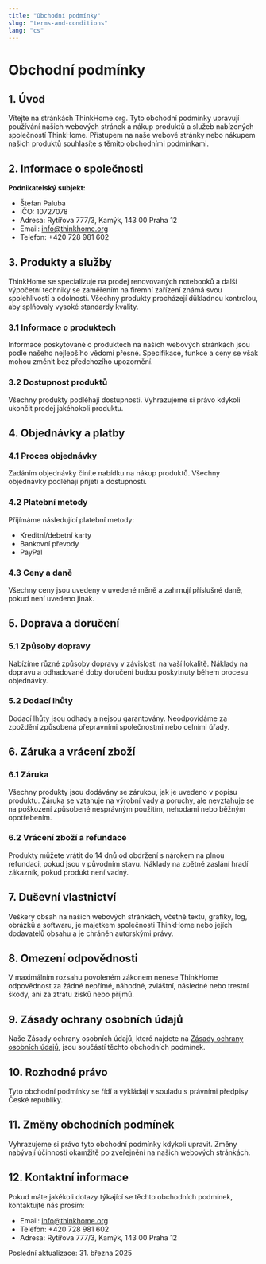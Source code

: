 ```yaml
---
title: "Obchodní podmínky"
slug: "terms-and-conditions"
lang: "cs"
---
```


# Obchodní podmínky

## 1. Úvod

Vítejte na stránkách ThinkHome.org. Tyto obchodní podmínky upravují používání našich webových stránek a nákup produktů a služeb nabízených společností ThinkHome. Přístupem na naše webové stránky nebo nákupem našich produktů souhlasíte s těmito obchodními podmínkami.

## 2. Informace o společnosti

**Podnikatelský subjekt:**
- Štefan Paluba
- IČO: 10727078
- Adresa: Rytířova 777/3, Kamýk, 143 00 Praha 12
- Email: info@thinkhome.org
- Telefon: +420 728 981 602

## 3. Produkty a služby

ThinkHome se specializuje na prodej renovovaných notebooků a další výpočetní techniky se zaměřením na firemní zařízení známá svou spolehlivostí a odolností. Všechny produkty procházejí důkladnou kontrolou, aby splňovaly vysoké standardy kvality.

### 3.1 Informace o produktech

Informace poskytované o produktech na našich webových stránkách jsou podle našeho nejlepšího vědomí přesné. Specifikace, funkce a ceny se však mohou změnit bez předchozího upozornění.

### 3.2 Dostupnost produktů

Všechny produkty podléhají dostupnosti. Vyhrazujeme si právo kdykoli ukončit prodej jakéhokoli produktu.

## 4. Objednávky a platby

### 4.1 Proces objednávky

Zadáním objednávky činíte nabídku na nákup produktů. Všechny objednávky podléhají přijetí a dostupnosti.

### 4.2 Platební metody

Přijímáme následující platební metody:
- Kreditní/debetní karty
- Bankovní převody
- PayPal

### 4.3 Ceny a daně

Všechny ceny jsou uvedeny v uvedené měně a zahrnují příslušné daně, pokud není uvedeno jinak.

## 5. Doprava a doručení

### 5.1 Způsoby dopravy

Nabízíme různé způsoby dopravy v závislosti na vaší lokalitě. Náklady na dopravu a odhadované doby doručení budou poskytnuty během procesu objednávky.

### 5.2 Dodací lhůty

Dodací lhůty jsou odhady a nejsou garantovány. Neodpovídáme za zpoždění způsobená přepravními společnostmi nebo celními úřady.

## 6. Záruka a vrácení zboží

### 6.1 Záruka

Všechny produkty jsou dodávány se zárukou, jak je uvedeno v popisu produktu. Záruka se vztahuje na výrobní vady a poruchy, ale nevztahuje se na poškození způsobené nesprávným použitím, nehodami nebo běžným opotřebením.

### 6.2 Vrácení zboží a refundace

Produkty můžete vrátit do 14 dnů od obdržení s nárokem na plnou refundaci, pokud jsou v původním stavu. Náklady na zpětné zaslání hradí zákazník, pokud produkt není vadný.

## 7. Duševní vlastnictví

Veškerý obsah na našich webových stránkách, včetně textu, grafiky, log, obrázků a softwaru, je majetkem společnosti ThinkHome nebo jejích dodavatelů obsahu a je chráněn autorskými právy.

## 8. Omezení odpovědnosti

V maximálním rozsahu povoleném zákonem nenese ThinkHome odpovědnost za žádné nepřímé, náhodné, zvláštní, následné nebo trestní škody, ani za ztrátu zisků nebo příjmů.

## 9. Zásady ochrany osobních údajů

Naše Zásady ochrany osobních údajů, které najdete na [Zásady ochrany osobních údajů](/privacy-policy), jsou součástí těchto obchodních podmínek.

## 10. Rozhodné právo

Tyto obchodní podmínky se řídí a vykládají v souladu s právními předpisy České republiky.

## 11. Změny obchodních podmínek

Vyhrazujeme si právo tyto obchodní podmínky kdykoli upravit. Změny nabývají účinnosti okamžitě po zveřejnění na našich webových stránkách.

## 12. Kontaktní informace

Pokud máte jakékoli dotazy týkající se těchto obchodních podmínek, kontaktujte nás prosím:

- Email: info@thinkhome.org
- Telefon: +420 728 981 602
- Adresa: Rytířova 777/3, Kamýk, 143 00 Praha 12

Poslední aktualizace: 31. března 2025
